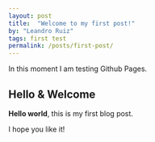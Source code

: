 ```yaml
---
layout: post
title:  "Welcome to my first post!"
by: "Leandro Ruiz"
tags: first test
permalink: /posts/first-post/
---
```


In this moment I am testing Github Pages.

## Hello & Welcome

**Hello world**, this is my first blog post.

I hope you like it!
